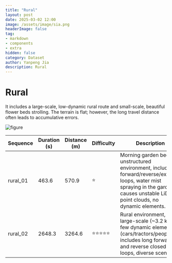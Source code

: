```yaml
---
title: "Rural"
layout: post
date: 2025-03-02 12:00
image: /assets/image/sia.png
headerImage: false
tag:
- markdown
- components
- extra
hidden: false
category: Dataset
author: Yanpeng Jia
description: Rural
---
```


# Rural

It includes a large-scale, low-dynamic rural route and small-scale, beautiful flower beds strolling. The terrain is flat; however, the long travel distance often leads to accumulative errors.

![figure](../../assets/image/rural.png)

| Sequence   | Duration (s) | Distance (m) | Difficulty | Description | Bag | Ground Truth |
|------------|-------------|-------------|------------|-------------|-------------|-------------|
|  rural_01  | 463.6       | 570.9       | ⭐         | Morning garden bed, unstructured environment, includes forward/reverse/extreme loops, water mist spraying in the garden causes unstable LiDAR point clouds, no dynamic elements. | [OneDrive](https://1drv.ms/u/c/c1806c2e19f2193f/EbIBPMQxrZ1Kk6i0bimlpd8BaKUWKYbxIYxD1LWoyHcC9A?e=2P4ZOz) [百度网盘](https://pan.baidu.com/s/1eVdCFfMXhOkY8HUT9Xyh1Q?pwd=t4uv) | [OneDrive](https://1drv.ms/t/c/c1806c2e19f2193f/EcStSmFJINBEmOh-VRMb9eYBaFVfPx1U5kYsUyYkYoqoUQ?e=BylNjX) [百度网盘](https://pan.baidu.com/s/1J-H4ehje9Sg2eEQZQH-pRg?pwd=wnsr) |
|  rural_02  | 2648.3      | 3264.6      | ⭐⭐⭐⭐⭐     | Rural environment, large-scale (~3.2 km), few dynamic elements (cars/tractors/people), includes long forward and reverse closed loops, diverse scenes. | [OneDrive](https://1drv.ms/u/c/c1806c2e19f2193f/EWwFUdj_lJRLhPgIDeOGF5YBIvOfEahNrdugIaopByrx4Q?e=5W57x7) [百度网盘](https://pan.baidu.com/s/1CFCfsNN4bspT6SfgedoGmA?pwd=wyu8) | - |





